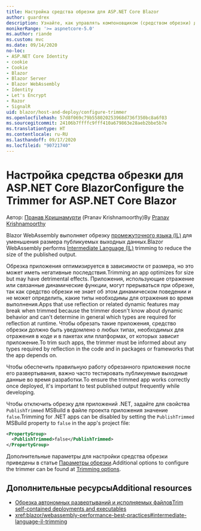 ```yaml
---
title: Настройка средства обрезки для ASP.NET Core Blazor
author: guardrex
description: Узнайте, как управлять компоновщиком (средством обрезки) для промежуточного языка (IL) при сборке приложения Blazor.
monikerRange: '>= aspnetcore-5.0'
ms.author: riande
ms.custom: mvc
ms.date: 09/14/2020
no-loc:
- ASP.NET Core Identity
- cookie
- Cookie
- Blazor
- Blazor Server
- Blazor WebAssembly
- Identity
- Let's Encrypt
- Razor
- SignalR
uid: blazor/host-and-deploy/configure-trimmer
ms.openlocfilehash: 57d8f069c79b558020253968d736f350bc8a6f03
ms.sourcegitcommit: 24106b7ffffc9fff410a679863e28aeb2bbe5b7e
ms.translationtype: HT
ms.contentlocale: ru-RU
ms.lasthandoff: 09/17/2020
ms.locfileid: "90721740"
---
```

# <a name="configure-the-trimmer-for-aspnet-core-no-locblazor"></a><span data-ttu-id="705f0-103">Настройка средства обрезки для ASP.NET Core Blazor</span><span class="sxs-lookup"><span data-stu-id="705f0-103">Configure the Trimmer for ASP.NET Core Blazor</span></span>

<span data-ttu-id="705f0-104">Автор: [Пранав Кришнамурти](https://github.com/pranavkm) (Pranav Krishnamoorthy)</span><span class="sxs-lookup"><span data-stu-id="705f0-104">By [Pranav Krishnamoorthy](https://github.com/pranavkm)</span></span>

<span data-ttu-id="705f0-105">Blazor WebAssembly выполняет обрезку [промежуточного языка (IL)](/dotnet/standard/managed-code#intermediate-language--execution) для уменьшения размера публикуемых выходных данных.</span><span class="sxs-lookup"><span data-stu-id="705f0-105">Blazor WebAssembly performs [Intermediate Language (IL)](/dotnet/standard/managed-code#intermediate-language--execution) trimming to reduce the size of the published output.</span></span>

<span data-ttu-id="705f0-106">Обрезка приложения оптимизируется в зависимости от размера, но это может иметь негативные последствия.</span><span class="sxs-lookup"><span data-stu-id="705f0-106">Trimming an app optimizes for size but may have detrimental effects.</span></span> <span data-ttu-id="705f0-107">Приложения, использующие отражение или связанные динамические функции, могут прерываться при обрезке, так как средство обрезки не знает об этом динамическом поведении и не может определить, какие типы необходимы для отражения во время выполнения.</span><span class="sxs-lookup"><span data-stu-id="705f0-107">Apps that use reflection or related dynamic features may break when trimmed because the trimmer doesn't know about dynamic behavior and can't determine in general which types are required for reflection at runtime.</span></span> <span data-ttu-id="705f0-108">Чтобы обрезать такие приложения, средство обрезки должно быть уведомлено о любых типах, необходимых для отражения в коде и в пакетах или платформах, от которых зависит приложение.</span><span class="sxs-lookup"><span data-stu-id="705f0-108">To trim such apps, the trimmer must be informed about any types required by reflection in the code and in packages or frameworks that the app depends on.</span></span>

<span data-ttu-id="705f0-109">Чтобы обеспечить правильную работу обрезанного приложения после его развертывания, важно часто тестировать публикуемые выходные данные во время разработки.</span><span class="sxs-lookup"><span data-stu-id="705f0-109">To ensure the trimmed app works correctly once deployed, it's important to test published output frequently while developing.</span></span>

<span data-ttu-id="705f0-110">Чтобы отключить обрезку для приложений .NET, задайте для свойства `PublishTrimmed` MSBuild в файле проекта приложения значение `false`.</span><span class="sxs-lookup"><span data-stu-id="705f0-110">Trimming for .NET apps can be disabled by setting the `PublishTrimmed` MSBuild property to `false` in the app's project file:</span></span>

```xml
<PropertyGroup>
  <PublishTrimmed>false</PublishTrimmed>
</PropertyGroup>
```
<span data-ttu-id="705f0-111">Дополнительные параметры для настройки средства обрезки приведены в статье [Параметры обрезки](/dotnet/core/deploying/trimming-options).</span><span class="sxs-lookup"><span data-stu-id="705f0-111">Additional options to configure the trimmer can be found at [Trimming options](/dotnet/core/deploying/trimming-options).</span></span>

## <a name="additional-resources"></a><span data-ttu-id="705f0-112">Дополнительные ресурсы</span><span class="sxs-lookup"><span data-stu-id="705f0-112">Additional resources</span></span>

* [<span data-ttu-id="705f0-113">Обрезка автономных развертываний и исполняемых файлов</span><span class="sxs-lookup"><span data-stu-id="705f0-113">Trim self-contained deployments and executables</span></span>](/dotnet/core/deploying/trim-self-contained)
* <xref:blazor/webassembly-performance-best-practices#intermediate-language-il-trimming>
